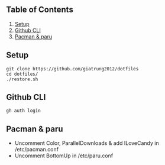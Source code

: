 ## Table of Contents
1. [Setup](#setup)
2. [Github CLI](#github-cli)
3. [Pacman & paru](#pacman-and-paru)

## Setup
```shell
git clone https://github.com/giatrung2012/dotfiles
cd dotfiles/
./restore.sh
```

## Github CLI
```shell
gh auth login
```

## Pacman & paru
- Uncomment Color, ParallelDownloads & add ILoveCandy in /etc/pacman.conf
- Uncomment BottomUp in /etc/paru.conf

